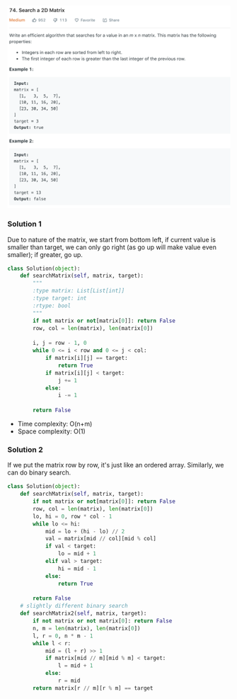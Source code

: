 ![](../images/74.png)
### Solution 1
Due to nature of the matrix, we start from bottom left, if current value is smaller than target, we can only go right (as go up will make value even smaller); if greater, go up.
```python
class Solution(object):
    def searchMatrix(self, matrix, target):
        """
        :type matrix: List[List[int]]
        :type target: int
        :rtype: bool
        """
        if not matrix or not[matrix[0]]: return False
        row, col = len(matrix), len(matrix[0])
        
        i, j = row - 1, 0
        while 0 <= i < row and 0 <= j < col:
            if matrix[i][j] == target:
                return True
            if matrix[i][j] < target:
                j += 1
            else:
                i -= 1

        return False
```
+ Time complexity: O(n+m)
+ Space complexity: O(1)
### Solution 2
If we put the matrix row by row, it's just like an ordered array. Similarly, we can do binary search.
```python
class Solution(object):
    def searchMatrix(self, matrix, target):
        if not matrix or not[matrix[0]]: return False
        row, col = len(matrix), len(matrix[0])
        lo, hi = 0, row * col - 1
        while lo <= hi:
            mid = lo + (hi - lo) // 2
            val = matrix[mid // col][mid % col]
            if val < target:
                lo = mid + 1
            elif val > target:
                hi = mid - 1
            else:
                return True
        
        return False
    # slightly different binary search
    def searchMatrix2(self, matrix, target):
        if not matrix or not matrix[0]: return False
        n, m = len(matrix), len(matrix[0])
        l, r = 0, n * m - 1
        while l < r:
            mid = (l + r) >> 1
            if matrix[mid // m][mid % m] < target:
                l = mid + 1
            else:
                r = mid
        return matrix[r // m][r % m] == target
```